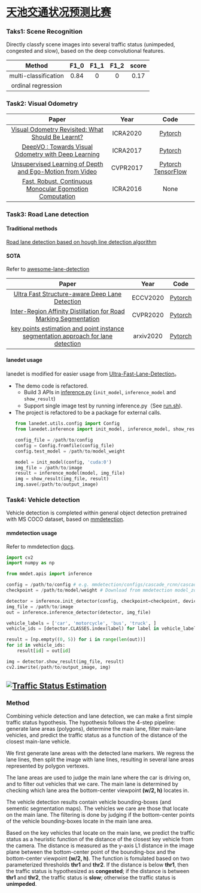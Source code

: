 # [天池交通状况预测比赛](https://tianchi.aliyun.com/competition/entrance/531809/information)

### Taks1: Scene Recognition
Directly classfy scene images into several traffic status (unimpeded, congested and slow), based on the deep convolutional features.

|       Method        | F1_0 | F1_1 | F1_2 | score |
|       :---:         | :---:| :---:| :---:| :---: |
|multi-classification | 0.84 | 0    |  0   | 0.17  |
|ordinal regression   |      |      |      |       |


### Task2: Visual Odometry

|                       Paper                                             |      Year      |                    Code                      |
|                       :----:                                            |      :--:      |                    :--:                      |
|[Visual Odometry Revisited: What Should Be Learnt?](https://arxiv.org/abs/1909.09803)            | ICRA2020 |[Pytorch](https://github.com/Huangying-Zhan/DF-VO)|
|[DeepVO : Towards Visual Odometry with Deep Learning ](http://senwang.gitlab.io/DeepVO/files/wang2017DeepVO.pdf) | ICRA2017 | [Pytorch](https://github.com/ChiWeiHsiao/DeepVO-pytorch)  |
|[Unsupervised Learning of Depth and Ego-Motion from Video](https://people.eecs.berkeley.edu/~tinghuiz/projects/SfMLearner/cvpr17_sfm_final.pdf)| CVPR2017 |[Pytorch](https://github.com/ClementPinard/SfmLearner-Pytorch) [TensorFlow](https://github.com/tinghuiz/SfMLearner) |
|[Fast, Robust, Continuous Monocular Egomotion Computation](https://arxiv.org/abs/1602.04886)| ICRA2016| None |

### Task3: Road Lane detection
#### Traditional methods
[Road lane detection based on hough line detection algorithm](https://github.com/naokishibuya/car-finding-lane-lines)

#### SOTA 
Refer to [awesome-lane-detection](https://github.com/amusi/awesome-lane-detection)

|                       Paper                                             |      Year      |                    Code                      |
|                       :----:                                            |      :--:      |                    :--:                      |
|[Ultra Fast Structure-aware Deep Lane Detection](https://arxiv.org/abs/2004.11757)            | ECCV2020 |[Pytorch](https://github.com/cfzd/Ultra-Fast-Lane-Detection)|
|[Inter-Region Affinity Distillation for Road Marking Segmentation](https://arxiv.org/abs/2004.05304)| CVPR2020 | [Pytorch](https://github.com/cardwing/Codes-for-IntRA-KD)|
|[key points estimation and point instance segmentation approach for lane detection](https://arxiv.org/abs/2002.06604)| arxiv2020 | [Pytorch](https://github.com/koyeongmin/PINet)|

#### lanedet usage
lanedet is modified for easier usage from [Ultra-Fast-Lane-Detection](https://github.com/cfzd/Ultra-Fast-Lane-Detection)。
* The demo code is refactored.
  * Build 3 APIs in [inference.py](https://github.com/Jokoe66/Ultra-Fast-Lane-Detection/blob/63cafe63b871243818521d7d0ed3e7d044496f53/inference.py) (```init_model```, ```inference_model``` and ```show_result```)
  * Support single image test by running inference.py（See [run.sh](https://github.com/Jokoe66/Ultra-Fast-Lane-Detection/blob/63cafe63b871243818521d7d0ed3e7d044496f53/run.sh)).
* The project is refactored to be a package for external calls.
  ```python
  from lanedet.utils.config import Config
  from lanedet.inference import init_model, inference_model, show_result

  config_file = /path/to/config
  config = Config.fromfile(config_file)
  config.test_model = /path/to/model_weight

  model = init_model(config, 'cuda:0')
  img_file = /path/to/image
  result = inference_model(model, img_file)
  img = show_result(img_file, result)
  img.save(/path/to/output_image)
  ```
### Task4: Vehicle detection
Vehicle detection is completed within general object detection pretrained with MS COCO dataset, based on [mmdetection](https://github.com/Jokoe66/mmdetection-1).

#### mmdetection usage
Refer to mmdetection [docs](https://github.com/Jokoe66/mmdetection-1/blob/master/docs/getting_started.md).
```python
import cv2
import numpy as np

from mmdet.apis import inference

config = /path/to/config # e.g. mmdetection/configs/cascade_rcnn/cascade_rcnn_r50_fpn_1x_coco.py
checkpoint = /path/to/model/weight # Download from mmdetection model_zoo

detector = inference.init_detector(config, checkpoint=checkpoint, device='cuda:0')
img_file = /path/to/image
out = inference.inference_detector(detector, img_file)

vehicle_labels = ['car', 'motorcycle', 'bus', 'truck', ]
vehicle_ids = [detector.CLASSES.index(label) for label in vehicle_labels]

result = [np.empty((0, 5)) for i in range(len(out))]
for id in vehicle_ids:
    result[id] = out[id]

img = detector.show_result(img_file, result)
cv2.imwrite(/path/to/output_image, img)
```

## [![Traffic Status Estimation](https://colab.research.google.com/assets/colab-badge.svg)](https://colab.research.google.com/github/Jokoe66/TianchiTrafficEstimation/blob/master/demo.ipynb)
### Method
Combining vehicle detection and lane detection, we can make a first simple traffic status hypothesis. The hypothesis
follows the 4-step pipeline: generate lane areas (polygons), determine the main lane, filter main-lane vehicles, and predict the
traffic status as a function of the distance of the closest main-lane vehicle.

We first generate lane areas with the detected lane markers. We regress the lane lines, then split the image with lane lines, resulting
in several lane areas represented by polygon vertexes.

The lane areas are used to judge the main lane where the car is driving on, and to filter out vehicles that 
we care. The main lane is determined by checking which lane area the bottom-center viewpoint **(w/2, h)**
locates in.

The vehicle detection results contain vehicle bounding-boxes (and sementic segmentation maps). The vehicles 
we care are those that locate on the main lane. The filtering is done by judging if the bottom-center points of the
vehicle bounding-boxes locate in the main lane area.

Based on the key vehicles that locate on the main lane, we predict the traffic status as a heuristic function of the distance
of the closest key vehicle from the camera. The distance is measured as the y-axis L1 distance in the image plane between
the bottom-center point of the bounding-box and the bottom-center viewpoint **(w/2, h)**. The function is fomulated 
based on two parameterized thresholds **thr1** and **thr2**. If the distance is below **thr1**, then the traffic status is hypothesized
as **congested**; if the distance is between **thr1** and **thr2**, the traffic status is **slow**; otherwise the traffic status is **unimpeded**.

